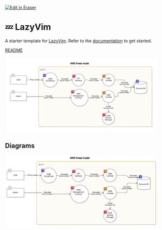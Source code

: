 <p><a target="_blank" href="https://app.eraser.io/workspace/iD57Bne0pFeHvX4BY6Eu" id="edit-in-eraser-github-link"><img alt="Edit in Eraser" src="https://firebasestorage.googleapis.com/v0/b/second-petal-295822.appspot.com/o/images%2Fgithub%2FOpen%20in%20Eraser.svg?alt=media&amp;token=968381c8-a7e7-472a-8ed6-4a6626da5501"></a></p>

# 💤 LazyVim
A starter template for [﻿LazyVim](https://github.com/LazyVim/LazyVim).
Refer to the [﻿documentation](https://lazyvim.github.io/installation) to get started.



[﻿README](https://app.eraser.io/workspace/iD57Bne0pFeHvX4BY6Eu) 





![Figure 1](/.eraser/iD57Bne0pFeHvX4BY6Eu___iWb9hJEYSlOwSJ2bHrHqgXITp793___---figure---hXSQqfViB39Sm5rfJ8y0K---figure---VRaEJ5MYG3tQeGvWoeTGxA.png "Figure 1")




<!-- eraser-additional-content -->
## Diagrams
<!-- eraser-additional-files -->
<a href="/module/nvim/README-AWS threat model-1.eraserdiagram" data-element-id="QrABpqsjS-O3G2NZrvRFu"><img src="/.eraser/iD57Bne0pFeHvX4BY6Eu___iWb9hJEYSlOwSJ2bHrHqgXITp793___---diagram----322656b18c85c91744db245386cecdf7-AWS-threat-model.png" alt="" data-element-id="QrABpqsjS-O3G2NZrvRFu" /></a>
<!-- end-eraser-additional-files -->
<!-- end-eraser-additional-content -->
<!--- Eraser file: https://app.eraser.io/workspace/iD57Bne0pFeHvX4BY6Eu --->